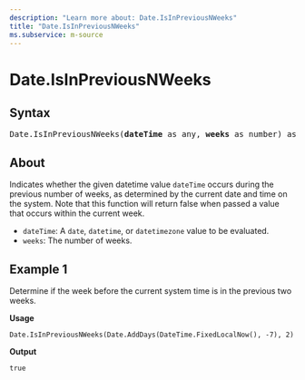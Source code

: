 ```yaml
---
description: "Learn more about: Date.IsInPreviousNWeeks"
title: "Date.IsInPreviousNWeeks"
ms.subservice: m-source
---
```

# Date.IsInPreviousNWeeks

## Syntax

<pre>
Date.IsInPreviousNWeeks(<b>dateTime</b> as any, <b>weeks</b> as number) as nullable logical
</pre>

## About

Indicates whether the given datetime value `dateTime` occurs during the previous number of weeks, as determined by the current date and time on the system. Note that this function will return false when passed a value that occurs within the current week.

* `dateTime`: A `date`, `datetime`, or `datetimezone` value to be evaluated.
* `weeks`: The number of weeks.

## Example 1

Determine if the week before the current system time is in the previous two weeks.

**Usage**

```powerquery-m
Date.IsInPreviousNWeeks(Date.AddDays(DateTime.FixedLocalNow(), -7), 2)
```

**Output**

`true`
